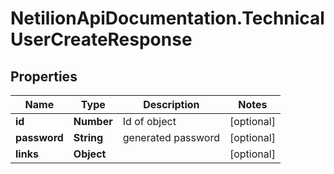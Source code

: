 # NetilionApiDocumentation.TechnicalUserCreateResponse

## Properties
Name | Type | Description | Notes
------------ | ------------- | ------------- | -------------
**id** | **Number** | Id of object | [optional] 
**password** | **String** | generated password | [optional] 
**links** | **Object** |  | [optional] 
